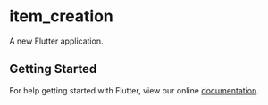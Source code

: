 # item_creation

A new Flutter application.

## Getting Started

For help getting started with Flutter, view our online
[documentation](https://flutter.io/).
